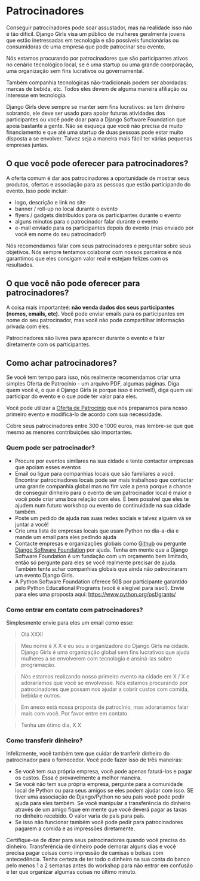 # Patrocinadores

Conseguir patrocinadores pode soar assustador, mas na realidade isso não é tão difícil. Django Girls visa um público de mulheres geralmente jovens que estão inetressadas em tecnologia e são possíveis funcionárias ou consumidoras de uma empresa que pode patrocinar seu evento.

Nós estamos procurando por patrocinadores que são participantes ativos no cenário tecnológico local, se é uma startup ou uma grande coorporação, uma organização sem fins lucrativos ou governamental.

Também companhia tecnológicas não-tradicionais podem ser abordadas: marcas de bebida, etc. Todos eles devem de alguma maneira afiliação ou interesse em tecnologia.

Django Girls deve sempre se manter sem fins lucrativos: se tem dinheiro sobrando, ele deve ser usado para apoiar futuras atividades dos participantes ou você pode doar para a Django Software Foundation que apoia bastante a gente. Não se esqueça que você não precisa de muito financiamento e que até uma startup de duas pessoas pode estar muito disposta a se envolver. Talvez seja a maneira mais fácil ter várias pequenas empresas juntas.

## O que você pode oferecer para patrocinadores?

A oferta comum é dar aos patrocinadores a oportunidade de mostrar seus produtos, ofertas e associação para as pessoas que estão participando do evento. Isso pode incluir:

- logo, descrição e link no site
- banner / roll-up no local durante o evento
- flyers / gadgets distribuídos para os participantes durante o evento
- alguns minutos para o patrocinador falar durante o evento
- e-mail enviado para os participantes depois do evento (mas enviado por você em nome do seu patrocinador!)

Nós recomendamos falar com seus patrocinadores e perguntar sobre seus objetivos. Nós sempre tentamos colaborar com nossos parceiros e nós garantimos que eles consigam valor real e estejam felizes com os resultados.

## O que você não pode oferecer para patrocinadores?

A coisa mais importanteé: __não venda dados dos seus participantes (nomes, emails, etc).__ Você pode enviar emails para os participantes em nome do seu patrocinador, mas você não pode compartilhar informação privada com eles.

Patrocinadores são livres para aparecer durante o evento e falar diretamente com os participantes.

## Como achar patrocinadores?

Se você tem tempo para isso, nós realmente recomendamos criar uma simples Oferta de Patrocínio - um arquivo PDF, algumas páginas. Diga quem você é, o que é Django Girls (e porque isso é incrível!), diga quem vai participar do evento e o que pode ter valor para eles.

Você pode utilizar a [Oferta de Patrocínio](https://github.com/DjangoGirls/resources/tree/master/For%20Sponsors) que nós preparamos para nosso primeiro evento e modificá-lo de acordo com sua necessidade.

Cobre seus patrocinadores entre 300 e 1000 euros, mas lembre-se que que mesmo as menores contribuições são importantes.

### Quem pode ser patrocinador?

- Procure por eventos similares na sua cidade e tente contactar empresas que apoiam esses eventos
- Email ou ligue para companhias locais que são familiares a você. Encontrar patrocinadores locais pode ser mais trabalhoso que contactar uma grande companhia global mas no fim vale a pena porque a chance de conseguir dinheiro para o evento de um patrocinador local é maior e você pode criar uma boa relação com eles. É bem possível que eles te ajudem num futuro workshop ou evento de continuidade na sua cidade também.
- Poste um pedido de ajuda nas suas redes sociais e talvez alguém vá se juntar a você!
- Crie uma lista de empresas locais que usam Python no dia-a-dia e mande um email para eles pedindo ajuda
- Contacte empresas e organizações globais como [Github](http://community.github.com/) ou pergunte [Django Software Foundation](https://djangoproject.com/) por ajuda. Tenha em mente que a Django Software Foundation é um fundação com um orçamento bem limitado, então só pergunte para eles se você realmente precisar de ajuda. Também tente achar companhias globais que ainda não patrocinaram um evento Django Girls.
- A Python Software Foundation oferece 50$ por participante garantido pelo Python Educational Programs (você é elegível para isso!). Envie para eles uma proposta aqui: https://www.python.org/psf/grants/


### Como entrar em contato com patrocinadores?

Simplesmente envie para eles um email como esse:

> Olá XXX!

> Meu nome é X X e eu sou a organizadora do Django Girls na cidade. Django Girls é uma organização global sem fins lucrativos que ajuda mulheres a se envolverem com tecnologia e ansiná-las sobre programação.

> Nós estamos realizando nosso primeiro evento na cidade em X / X e adoraríamos que você se envolvesse. Nós estamos procurando por patrocinadores que possam nos ajudar a cobrir custos com comida, bebida e outros.

> Em anexo está nossa proposta de patrocínio, mas adoraríamos falar mais com você. Por favor entre em contato.

> Tenha um ótimo dia,
X X

### Como transferir dinheiro?

Infelizmente, você também tem que cuidar de tranferir dinheiro do patrocinador para o fornecedor. Você pode fazer isso de três maneiras:

- Se você tem sua própria empresa, você pode apenas faturá-los e pagar os custos. Essa é provavelmente a melhor maneira.
- Se você não tem sua própria empresa, pergunte para a comunidade local de Python ou para seus amigos se eles podem ajudar com isso. SE tiver uma associação de Django/Python no seu país você pode pedir ajuda para eles também. Se você manipular a transferência do dinheiro através de um amigo fique em mente que você deverá pagar as taxas no dinheiro recebido. O valor varia de país para país.
- Se isso não funcionar também você pode pedir para patrocinadores pagarem a comida e as impressões diretamente.

Certifique-se de dizer para seus patrocinadores quando você precisa do dinheiro. Transferência de dinheiro pode demorar alguns dias e você precisa pagar coisas como impressão de camisas e bolsas com antecedência. Tenha certeza de ter todo o dinheiro na sua conta do banco pelo menos 1 a 2 semanas antes do workshop para não entrar em confusão e ter que organizar algumas coisas no último minuto.
